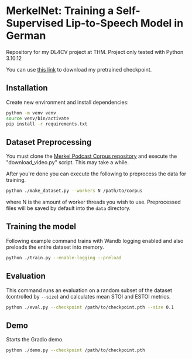 # MerkelNet: Training a Self-Supervised Lip-to-Speech Model in German

Repository for my DL4CV project at THM.
Project only tested with Python 3.10.12

You can use [this link](https://cloud.gian-sass.com/s/LMzmSseQzSFKirN) to download my pretrained checkpoint.

## Installation

Create new environment and install dependencies: 
```bash
python -m venv venv
source venv/bin/activate
pip install -r requirements.txt
```

## Dataset Preprocessing

You must clone the [Merkel Podcast Corpus repository](https://github.com/deeplsd/Merkel-Podcast-Corpus) and execute the "download_video.py" script.  This may take a while.

After you're done you can execute the following to preprocess the data for training.
```bash
python ./make_dataset.py --workers N /path/to/corpus
```
where N is the amount of worker threads you wish to use. Preprocessed files will be saved by default into the `data` directory.

## Training the model
Following example command trains with Wandb logging enabled and also preloads the entire dataset into memory.

```bash
python ./train.py --enable-logging --preload
```

## Evaluation
This command runs an evaluation on a random subset of the dataset (controlled by `--size`) and calculates mean STOI and ESTOI metrics.
```bash
python ./eval.py --checkpoint /path/to/checkpoint.pth --size 0.1
```

## Demo

Starts the Gradio demo.
```bash
python ./demo.py --checkpoint /path/to/checkpoint.pth
```
